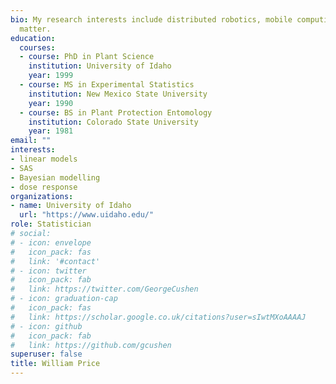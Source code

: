 ```yaml
---
bio: My research interests include distributed robotics, mobile computing and programmable
  matter.
education:
  courses:
  - course: PhD in Plant Science
    institution: University of Idaho
    year: 1999
  - course: MS in Experimental Statistics
    institution: New Mexico State University
    year: 1990
  - course: BS in Plant Protection Entomology
    institution: Colorado State University
    year: 1981
email: ""
interests:
- linear models
- SAS
- Bayesian modelling
- dose response
organizations:
- name: University of Idaho
  url: "https://www.uidaho.edu/"
role: Statistician
# social:
# - icon: envelope
#   icon_pack: fas
#   link: '#contact'
# - icon: twitter
#   icon_pack: fab
#   link: https://twitter.com/GeorgeCushen
# - icon: graduation-cap
#   icon_pack: fas
#   link: https://scholar.google.co.uk/citations?user=sIwtMXoAAAAJ
# - icon: github
#   icon_pack: fab
#   link: https://github.com/gcushen
superuser: false
title: William Price
---
```



